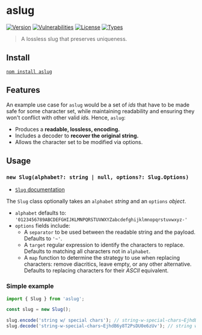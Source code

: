 # aslug

[![Version](https://img.shields.io/npm/v/aslug.svg)](https://www.npmjs.com/package/aslug)
[![Vulnerabilities](https://img.shields.io/snyk/vulnerabilities/npm/aslug.svg)](https://snyk.io/test/npm/aslug)
[![License](https://img.shields.io/github/license/rafamel/utils.svg)](https://github.com/rafamel/aslug/blob/master/LICENSE)
[![Types](https://img.shields.io/npm/types/aslug.svg)](https://www.npmjs.com/package/aslug)

> A lossless slug that preserves uniqueness.

## Install

[`npm install aslug`](https://www.npmjs.com/package/aslug)

## Features

An example use case for `aslug` would be a set of *ids* that have to be made safe for some character set, while maintaining readability and ensuring they won't conflict with other valid *ids.* Hence, `aslug`:

* Produces a **readable, lossless, encoding.**
* Includes a decoder to **recover the original string.**
* Allows the character set to be modified via options.

## Usage

### `new Slug(alphabet?: string | null, options?: Slug.Options)`

* [`Slug` documentation](https://rafamel.github.io/utils/aslug/classes/Slug.html)

The `Slug` class optionally takes an `alphabet` *string* and an `options` *object*.

* `alphabet` defaults to: `'0123456789ABCDEFGHIJKLMNPQRSTUVWXYZabcdefghijklmnopqrstuvwxyz-'`
* `options` fields include:
  * A `separator` to be used between the readable string and the payload. Defaults to `'~'`.
  * A `target` regular expression to identify the characters to replace. Defaults to matching all characters not in `alphabet`.
  * A `map` function to determine the strategy to use when replacing characters: remove diacritics, leave empty, or any other alternative. Defaults to replacing characters for their *ASCII* equivalent.

### Simple example

```javascript
import { Slug } from 'aslug';

const slug = new Slug();

slug.encode('string w/ special chars'); // string-w-special-chars~EjhdB6y8T2PsDU0e6zUv
slug.decode('string-w-special-chars~EjhdB6y8T2PsDU0e6zUv'); // string w/ special chars
```
